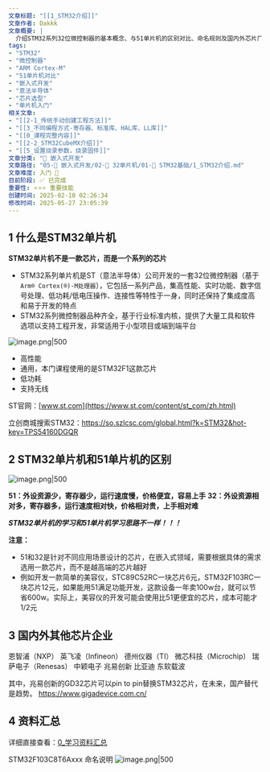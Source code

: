 ```yaml
---
文章标题: "[[1_STM32介绍]]" 
文章作者: Dakkk
文章概要: |
  介绍STM32系列32位微控制器的基本概念、与51单片机的区别对比、命名规则及国内外芯片厂商情况，为STM32学习提供入门基础知识。
tags:
- "STM32"
- "微控制器"
- "ARM Cortex-M"
- "51单片机对比"
- "嵌入式开发"
- "意法半导体"
- "芯片选型"
- "单片机入门"
相关文章:
- "[[2-1_传统手动创建工程方法]]"
- "[[3_不同编程方式-寄存器、标准库、HAL库、LL库]]"
- "[[0_课程完整内容]]"
- "[[2-2_STM32CubeMX介绍]]"
- "[[5_设置烧录参数，烧录固件]]"
文章分类: "🔧 嵌入式开发"
文章路径: "05-🔧 嵌入式开发/02-🚀 32单片机/01-📖 STM32基础/1_STM32介绍.md"
文章难度: 入门 🌱
目前阶段: ✅ 已完成
重要性: ⭐⭐⭐ 重要技能
创建时间: 2025-02-10 02:26:34
修改时间: 2025-05-27 23:05:39
---
```


## 1 什么是STM32单片机

**STM32单片机不是一款芯片，而是一个系列的芯片**
- STM32系列单片机是ST（意法半导体）公司开发的一套32位微控制器（基于`Arm® Cortex(®)-M处理器`），它包括一系列产品，集高性能、实时功能、数字信号处理、低功耗/低电压操作、连接性等特性于一身，同时还保持了集成度高和易于开发的特点
- STM32系列微控制器品种齐全，基于行业标准内核，提供了大量工具和软件选项以支持工程开发，非常适用于小型项目或端到端平台

![image.png|500](https://my-obsidian-image.oss-cn-guangzhou.aliyuncs.com/2025/02/57ed4b44ac38a245797a09de1bbbe17e.png)

- 高性能
- 通用，本门课程使用的是STM32F1这款芯片
- 低功耗
- 支持无线

ST官网：[www.st.com](https://www.st.com/content/st_com/zh.html)

立创商城搜索STM32：https://so.szlcsc.com/global.html?k=STM32&hot-key=TPS54160DGQR
## 2 STM32单片机和51单片机的区别

![image.png|500](https://my-obsidian-image.oss-cn-guangzhou.aliyuncs.com/2025/02/0c5eaa1acf5c8c58a2103bf0749309f1.png)

**51：外设资源少，寄存器少，运行速度慢，价格便宜，容易上手**
**32：外设资源相对多，寄存器多，运行速度相对快，价格相对贵，上手相对难**

***STM32单片机的学习和51单片机学习思路不一样！！！***

**注意：**
- 51和32是针对不同应用场景设计的芯片，在嵌入式领域，需要根据具体的需求选用一款芯片，而不是越高端的芯片越好
- 例如开发一款简单的美容仪，STC89C52RC一块芯片6元，STM32F103RC一块芯片12元，如果能用51满足功能开发，这款设备一年卖100w台，就可以节省600w。实际上，美容仪的开发可能会使用比51更便宜的芯片，成本可能才1/2元
## 3 国内外其他芯片企业

恩智浦（NXP）
英飞凌（Infineon）
德州仪器（TI）
微芯科技（Microchip）
瑞萨电子（Renesas）
中颖电子
兆易创新
比亚迪
东软载波

其中，兆易创新的GD32芯片可以pin to pin替换STM32芯片，在未来，国产替代是趋势。
https://www.gigadevice.com.cn/

## 4 资料汇总

详细直接查看：[0_学习资料汇总](0_学习资料汇总.md)

STM32F103C8T6Axxx 命名说明
![image.png|500](https://my-obsidian-image.oss-cn-guangzhou.aliyuncs.com/2025/02/9de93d8c3ef7afcb12808d35c3b5e766.png)
